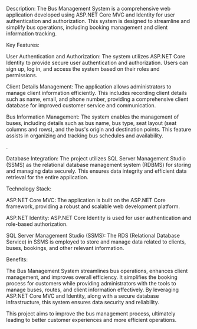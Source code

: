 Description:
The Bus Management System is a comprehensive web application developed using ASP.NET Core MVC and Identity for user authentication and authorization. This system is designed to streamline and simplify bus operations, including booking management and client information tracking.

Key Features:

User Authentication and Authorization: The system utilizes ASP.NET Core Identity to provide secure user authentication and authorization. Users can sign up, log in, and access the system based on their roles and permissions.

Client Details Management: The application allows administrators to manage client information efficiently. This includes recording client details such as name, email, and phone number, providing a comprehensive client database for improved customer service and communication.

Bus Information Management: The system enables the management of buses, including details such as bus name, bus type, seat layout (seat columns and rows), and the bus's origin and destination points. This feature assists in organizing and tracking bus schedules and availability.

. 

Database Integration: The project utilizes SQL Server Management Studio (SSMS) as the relational database management system (RDBMS) for storing and managing data securely. This ensures data integrity and efficient data retrieval for the entire application.

Technology Stack:

ASP.NET Core MVC: The application is built on the ASP.NET Core framework, providing a robust and scalable web development platform.

ASP.NET Identity: ASP.NET Core Identity is used for user authentication and role-based authorization.

SQL Server Management Studio (SSMS): The RDS (Relational Database Service) in SSMS is employed to store and manage data related to clients, buses, bookings, and other relevant information.

Benefits:

The Bus Management System streamlines bus operations, enhances client management, and improves overall efficiency. It simplifies the booking process for customers while providing administrators with the tools to manage buses, routes, and client information effectively. By leveraging ASP.NET Core MVC and Identity, along with a secure database infrastructure, this system ensures data security and reliability.

This project aims to improve the bus management process, ultimately leading to better customer experiences and more efficient operations.
